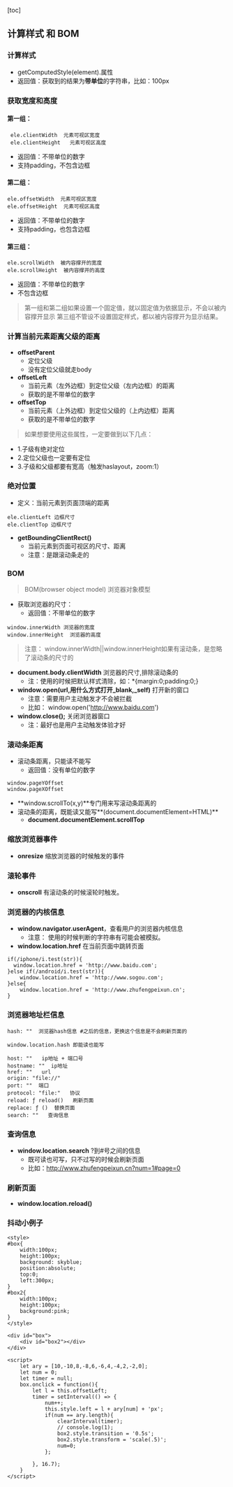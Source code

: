 [toc]
## 计算样式 和 BOM
### 计算样式
- getComputedStyle(element).属性
- 返回值：获取到的结果为**带单位**的字符串，比如：100px

### 获取宽度和高度
#### 第一组：

```
 ele.clientWidth  元素可视区宽度
 ele.clientHeight   元素可视区高度
```

- 返回值：不带单位的数字
- 支持padding，不包含边框

#### 第二组：

```
ele.offsetWidth  元素可视区宽度
ele.offsetHeight  元素可视区高度
```
- 返回值：不带单位的数字
- 支持padding，也包含边框

#### 第三组：

```
ele.scrollWidth  被内容撑开的宽度
ele.scrollHeight  被内容撑开的高度
```
- 返回值：不带单位的数字
- 不包含边框

> 第一组和第二组如果设置一个固定值，就以固定值为依据显示，不会以被内容撑开显示
> 第三组不管设不设置固定样式，都以被内容撑开为显示结果。

### 计算当前元素距离父级的距离
- **offsetParent**  
	- 定位父级
    - 没有定位父级就走body
- **offsetLeft**  
	- 当前元素（左外边框）到定位父级（左内边框）的距离
	- 获取的是不带单位的数字
- **offsetTop** 
	- 当前元素（上外边框）到定位父级的（上内边框）距离
	- 获取的是不带单位的数字

> 如果想要使用这些属性，一定要做到以下几点：
- 1.子级有绝对定位
-  2.定位父级也一定要有定位
-  3.子级和父级都要有宽高（触发haslayout，zoom:1）

### 绝对位置
- 定义：当前元素到页面顶端的距离

```
ele.clientLeft 边框尺寸
ele.clientTop 边框尺寸
```
- **getBoundingClientRect()** 
	- 当前元素到页面可视区的尺寸、距离
	- 注意：是跟滚动条走的

### BOM
> BOM(browser object model)  浏览器对象模型

- 获取浏览器的尺寸：
	- 返回值：不带单位的数字
```
window.innerWidth 浏览器的宽度
window.innerHeight  浏览器的高度
```
>  注意： window.innerWidth||window.innerHeight如果有滚动条，是忽略了滚动条的尺寸的

- **document.body.clientWidth**  浏览器的尺寸,排除滚动条的
	- 注：使用的时候把默认样式清除，如：*{margin:0;padding:0;}
- **window.open(url,用什么方式打开_blank,_self)**  打开新的窗口
	- 注意：需要用户主动触发才不会被拦截
	- 比如： window.open('http://www.baidu.com')
-  **window.close();** 关闭浏览器窗口
	-  注：最好也是用户主动触发体验才好
### 滚动条距离
- 滚动条距离，只能读不能写
	- 返回值：没有单位的数字

```
window.pageYOffset
window.pageXOffset
```
-  **window.scrollTo(x,y)**专门用来写滚动条距离的
-  滚动条的距离，既能读又能写**(document.documentElement=HTML)**
	-  **document.documentElement.scrollTop**
	
### 	缩放浏览器事件
-  **onresize**  缩放浏览器的时候触发的事件
### 滚轮事件
- **onscroll** 有滚动条的时候滚轮时触发。

### 浏览器的内核信息
- **window.navigator.userAgent**，查看用户的浏览器内核信息
	- 注意： 使用的时候判断的字符串有可能会被模拟。
-  **window.location.href**   在当前页面中跳转页面
	

```
if(/iphone/i.test(str)){
  window.location.href = 'http://www.baidu.com';
}else if(/android/i.test(str)){
    window.location.href = 'http://www.sogou.com';
}else{
    window.location.href = 'http://www.zhufengpeixun.cn';
}
```
### 浏览器地址栏信息

```
hash: ""  浏览器hash信息 #之后的信息，更换这个信息是不会刷新页面的

window.location.hash 即能读也能写

host: ""   ip地址 + 端口号
hostname: ""  ip地址
href: ""   url
origin: "file://"
port: ""  端口
protocol: "file:"   协议
reload: ƒ reload()   刷新页面
replace: ƒ ()  替换页面
search: ""   查询信息
```

### 查询信息
-  **window.location.search** ?到#号之间的信息
	-  既可读也可写，只不过写的时候会刷新页面
	-  比如：http://www.zhufengpeixun.cn?num=1#page=0
	
###   刷新页面
-  **window.location.reload()**

### 抖动小例子

```
<style>
#box{
    width:100px;
    height:100px;
    background: skyblue;
    position:absolute;
    top:0;
    left:300px;  
}
#box2{
    width:100px;
    height:100px;
    background:pink;
}
</style>
```

```
<div id="box">
    <div id="box2"></div>
</div>
```

```
<script>
    let ary = [10,-10,8,-8,6,-6,4,-4,2,-2,0];
    let num = 0;
    let timer = null;
    box.onclick = function(){
        let l = this.offsetLeft;
        timer = setInterval(() => {
            num++;
            this.style.left = l + ary[num] + 'px';
            if(num == ary.length){
                clearInterval(timer);
                // console.log(1);
                box2.style.transition = '0.5s';
                box2.style.transform = 'scale(.5)';
                num=0;
            };
            
        }, 16.7);
    }
</script>
```
      
    
    


